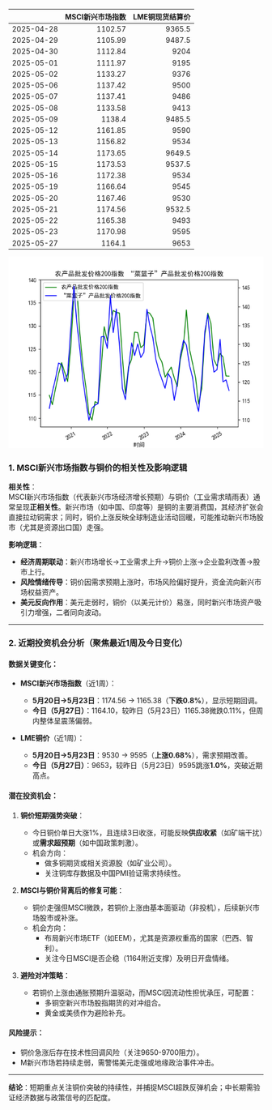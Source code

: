 |            |   MSCI新兴市场指数 |   LME铜现货结算价 |
|:-----------|-------------------:|------------------:|
| 2025-04-28 |            1102.57 |            9365.5 |
| 2025-04-29 |            1105.99 |            9487.5 |
| 2025-04-30 |            1112.84 |            9204   |
| 2025-05-01 |            1111.97 |            9195   |
| 2025-05-02 |            1133.27 |            9376   |
| 2025-05-06 |            1137.42 |            9500   |
| 2025-05-07 |            1137.41 |            9486   |
| 2025-05-08 |            1133.58 |            9413   |
| 2025-05-09 |            1138.4  |            9485.5 |
| 2025-05-12 |            1161.85 |            9590   |
| 2025-05-13 |            1156.82 |            9534   |
| 2025-05-14 |            1173.65 |            9649.5 |
| 2025-05-15 |            1173.53 |            9537.5 |
| 2025-05-16 |            1172.38 |            9534   |
| 2025-05-19 |            1166.64 |            9545   |
| 2025-05-20 |            1167.46 |            9530   |
| 2025-05-21 |            1174.56 |            9532.5 |
| 2025-05-22 |            1165.38 |            9493   |
| 2025-05-23 |            1170.98 |            9595   |
| 2025-05-27 |            1164.1  |            9653   |

![图](MSCI_copper.png)



### 1. MSCI新兴市场指数与铜价的相关性及影响逻辑  
**相关性**：  
MSCI新兴市场指数（代表新兴市场经济增长预期）与铜价（工业需求晴雨表）通常呈现**正相关性**。新兴市场（如中国、印度等）是铜的主要消费国，其经济扩张会直接拉动铜需求；同时，铜价上涨反映全球制造业活动回暖，可能推动新兴市场股市（尤其是资源出口国）走强。  

**影响逻辑**：  
- **经济周期联动**：新兴市场增长→工业需求上升→铜价上涨→企业盈利改善→股市上行。  
- **风险情绪传导**：铜价因需求预期上涨时，市场风险偏好提升，资金流向新兴市场权益资产。  
- **美元反向作用**：美元走弱时，铜价（以美元计价）易涨，同时新兴市场资产吸引力增强，二者同向波动。  

---  

### 2. 近期投资机会分析（聚焦最近1周及今日变化）  
#### **数据关键变化**：  
- **MSCI新兴市场指数**（近1周）：  
  - **5月20日→5月23日**：1174.56 → 1165.38（**下跌0.8%**），显示短期回调。  
  - **今日（5月27日）**：1164.10，较昨日（5月23日）1165.38微跌0.11%，但周内整体呈震荡偏弱。  

- **LME铜价**（近1周）：  
  - **5月20日→5月23日**：9530 → 9595（**上涨0.68%**），需求预期改善。  
  - **今日（5月27日）**：9653，较昨日（5月23日）9595跳涨**1.0%**，突破近期高点。  

#### **潜在投资机会**：  
1. **铜价短期强势突破**：  
   - 今日铜价单日大涨1%，且连续3日收涨，可能反映**供应收紧**（如矿端干扰）或**需求超预期**（如中国政策刺激）。  
   - 机会方向：  
     - 做多铜期货或相关资源股（如矿业公司）。  
     - 关注铜库存数据及中国PMI验证需求持续性。  

2. **MSCI与铜价背离后的修复可能**：  
   - 铜价走强但MSCI微跌，若铜价上涨由基本面驱动（非投机），后续新兴市场股市或补涨。  
   - 机会方向：  
     - 布局新兴市场ETF（如EEM），尤其是资源权重高的国家（巴西、智利）。  
     - 关注今日MSCI是否企稳（1164附近支撑）及明日开盘情绪。  

3. **避险对冲策略**：  
   - 若铜价上涨由通胀预期升温驱动，而MSCI因流动性担忧承压，可配置：  
     - 多铜空新兴市场股指期货的对冲组合。  
     - 黄金或美债作为避险补充。  

#### **风险提示**：  
- 铜价急涨后存在技术性回调风险（关注9650-9700阻力）。  
- M新兴市场若持续走弱，需警惕美元走强或地缘政治事件冲击。  

---  
**结论**：短期重点关注铜价突破的持续性，并捕捉MSCI超跌反弹机会；中长期需验证经济数据与政策信号的匹配度。